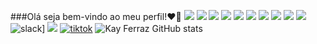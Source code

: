 ###Olá seja bem-vindo ao meu perfil!❤️‍🔥
	![](https://img.shields.io/badge/JavaScript-F7DF1E?style=for-the-badge&logo=javascript&logoColor=black)
        ![](https://img.shields.io/badge/CSS-239120?&style=for-the-badge&logo=css3&logoColor=black)
        ![](https://img.shields.io/badge/HTML-239120?style=for-the-badge&logo=html5&logoColor=black)
        ![](https://img.shields.io/badge/TypeScript-007ACC?style=for-the-badge&logo=typescript&logoColor=white)
        ![](https://img.shields.io/badge/C-00599C?style=for-the-badge&logo=c&logoColor=white)
        ![](https://img.shields.io/badge/React-20232A?style=for-the-badge&logo=react&logoColor=61DAFB)
        ![](https://img.shields.io/badge/Tailwind_CSS-38B2AC?style=for-the-badge&logo=tailwind-css&logoColor=white)
        ![](https://img.shields.io/badge/Khan%20Academy-14BF96?style=for-the-badge&logo=Khan%20Academy&logoColor=white)
	![](https://img.shields.io/badge/Codecademy-FFF0E5?style=for-the-badge&logo=codecademy&logoColor=303347)
	![](https://img.shields.io/badge/Udemy-EC5252?style=for-the-badge&logo=Udemy&logoColor=white)
	![slack](https://img.shields.io/badge/Slack-4A154B?style=for-the-badge&logo=slack&logoColor=white)]
	![](https://img.shields.io/badge/Discord-7289DA?style=for-the-badge&logo=discord&logoColor=white)
	[![tiktok](https://img.shields.io/badge/TikTok-000000?style=for-the-badge&logo=tiktok&logoColor=white)](https://www.tiktok.com/@a_ferrazz)
	![Kay Ferraz GitHub stats](https://github-readme-stats.vercel.app/api?username=KayFerraz&theme=dracula&show_icons=true) 
	 
